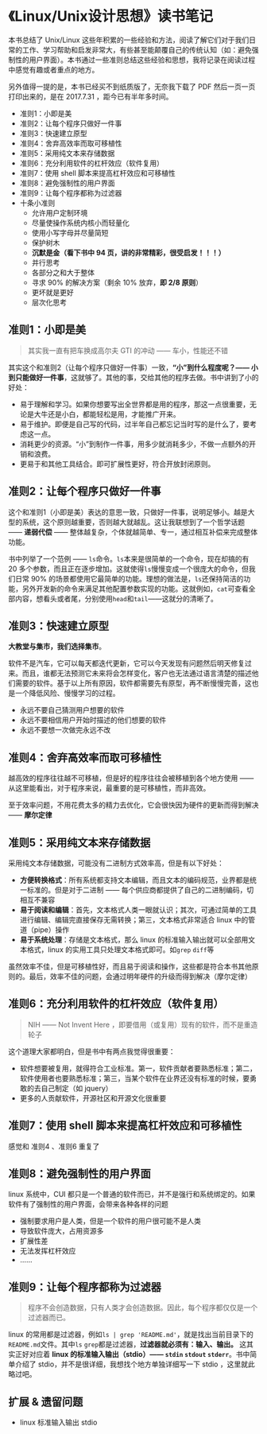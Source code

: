 # 《Linux/Unix设计思想》读书笔记

本书总结了 Unix/Linux 这些年积累的一些经验和方法，阅读了解它们对于我们日常的工作、学习帮助和启发非常大，有些甚至能颠覆自己的传统认知（如：避免强制性的用户界面）。本书通过一些准则总结这些经验和思想，我将记录在阅读过程中感觉有趣或者重点的地方。

另外值得一提的是，本书已经买不到纸质版了，无奈我下载了 PDF 然后一页一页打印出来的，是在 2017.7.31 ，距今已有半年多时间。

- 准则1：小即是美
- 准则2：让每个程序只做好一件事
- 准则3：快速建立原型
- 准则4：舍弃高效率而取可移植性
- 准则5：采用纯文本来存储数据
- 准则6：充分利用软件的杠杆效应（软件复用）
- 准则7：使用 shell 脚本来提高杠杆效应和可移植性
- 准则8：避免强制性的用户界面
- 准则9：让每个程序都称为过滤器
- 十条小准则
    - 允许用户定制环境
    - 尽量使操作系统内核小而轻量化
    - 使用小写字母并尽量简短
    - 保护树木
    - **沉默是金（看下书中 94 页，讲的非常精彩，很受启发！！！）**
    - 并行思考
    - 各部分之和大于整体
    - 寻求 90% 的解决方案（剩余 10% 放弃，**即 2/8 原则**）
    - 更坏就是更好
    - 层次化思考

## 准则1：小即是美

> 其实我一直有把车换成高尔夫 GTI 的冲动 —— 车小，性能还不错

其实这个和准则2（让每个程序只做好一件事）一致，**“小”到什么程度呢？—— 小到只能做好一件事**，这就够了。其他的事，交给其他的程序去做。书中讲到了小的好处：

- 易于理解和学习。如果你想要写出全世界都是用的程序，那这一点很重要，无论是大牛还是小白，都能轻松是用，才能推广开来。
- 易于维护。即便是自己写的代码，过半年自己都忘记当时写的是什么了，要考虑这一点。
- 消耗更少的资源。“小”到制作一件事，用多少就消耗多少，不做一点额外的开销和浪费。
- 更易于和其他工具结合。即可扩展性更好，符合开放封闭原则。

## 准则2：让每个程序只做好一件事

这个和准则1（小即是美）表达的意思一致，只做好一件事，说明足够小。越是大型的系统，这个原则越重要，否则越大就越乱。这让我联想到了一个哲学话题 —— **递弱代偿** —— 整体越复杂，个体就越简单、专一，通过相互补偿来完成整体功能。

书中列举了一个范例 —— `ls`命令。`ls`本来是很简单的一个命令，现在却搞的有 20 多个参数，而且正在逐步增加。这就使得`ls`慢慢变成一个很庞大的命令，但我们日常 90% 的场景都使用它最简单的功能。理想的做法是，`ls`还保持简洁的功能，另外开发新的命令来满足其他配置参数实现的功能。这就例如，`cat`可查看全部内容，想看头或者尾，分别使用`head`和`tail`——这就分的清晰了。

## 准则3：快速建立原型

**大教堂与集市，我们选择集市**。

软件不是汽车，它可以每天都迭代更新，它可以今天发现有问题然后明天修复过来。而且，谁都无法预测它未来将会怎样变化，客户也无法通过语言清楚的描述他们需要的软件。基于以上所有原因，软件都需要先有原型，再不断慢慢完善，这也是一个降低风险、慢慢学习的过程。

- 永远不要自己猜测用户想要的软件
- 永远不要相信用户开始时描述的他们想要的软件
- 永远不要想一次做完永远不改

## 准则4：舍弃高效率而取可移植性

越高效的程序往往越不可移植，但是好的程序往往会被移植到各个地方使用 —— 从这里能看出，对于程序来说，最重要的是可移植性，而非高效。

至于效率问题，不用花费太多的精力去优化，它会很快因为硬件的更新而得到解决 —— **摩尔定律**

## 准则5：采用纯文本来存储数据

采用纯文本存储数据，可能没有二进制方式效率高，但是有以下好处：

- **方便转换格式**：所有系统都支持文本编辑，而且文本的编码规范，业界都是统一标准的。但是对于二进制 —— 每个供应商都提供了自己的二进制编码，切相互不兼容
- **易于阅读和编辑**：首先，文本格式人类一眼就认识；其次，可通过简单的工具进行编辑、编辑完直接保存无需转换；第三，文本格式非常适合 linux 中的管道（pipe）操作
- **易于系统处理**：存储是文本格式，那么 linux 的标准输入输出就可以全部用文本格式，linux 的实用工具只处理文本格式即可。如`grep` `diff`等

虽然效率不佳，但是可移植性好，而且易于阅读和操作，这些都是符合本书其他原则的。最后，效率不佳的问题，会通过明年硬件的升级而得到解决（摩尔定律）

## 准则6：充分利用软件的杠杆效应（软件复用）

> NIH —— Not Invent Here ，即要借用（或复用）现有的软件，而不是重造轮子

这个道理大家都明白，但是书中有两点我觉得很重要：

- 软件想要被复用，就得符合工业标准。第一，软件贡献者要熟悉标准；第二，软件使用者也要熟悉标准；第三，当某个软件在业界还没有标准的时候，要勇敢的去自己制定（如 jquery）
- 更多的人贡献软件，开源社区和开源文化很重要


## 准则7：使用 shell 脚本来提高杠杆效应和可移植性

感觉和 准则4 、准则6 重复了

## 准则8：避免强制性的用户界面

linux 系统中，CUI 都只是一个普通的软件而已，并不是强行和系统绑定的。如果软件有了强制性的用户界面，会带来各种各样的问题

- 强制要求用户是人类，但是一个软件的用户很可能不是人类
- 导致软件庞大，占用资源多
- 扩展性差
- 无法发挥杠杆效应
- ……

## 准则9：让每个程序都称为过滤器

> 程序不会创造数据，只有人类才会创造数据。因此，每个程序都仅仅是一个过滤器而已。

linux 的常用都是过滤器，例如`ls | grep 'README.md'`，就是找出当前目录下的`README.md`文件。其中`ls` `grep`都是过滤器，**过滤器就必须有：输入、输出。** 这其实正好对应着 **linux 的标准输入输出（stdio）—— `stdin` `stdout` `stderr`**。书中简单介绍了 stdio，并不是很详细，我想找个地方单独详细写一下 stdio ，这里就此略过吧。

## 扩展 & 遗留问题

- linux 标准输入输出 stdio
